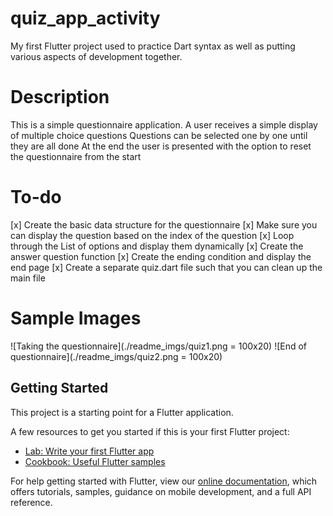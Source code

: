 # quiz_app_activity

My first Flutter project used to practice Dart syntax as well as putting various aspects of development together. 

# Description 

This is a simple questionnaire application. A user receives a simple display of multiple choice questions
Questions can be selected one by one until they are all done
At the end the user is presented with the option to reset the questionnaire from the start

# To-do
[x] Create the basic data structure for the questionnaire
[x] Make sure you can display the question based on the index of the question
[x] Loop through the List of options and display them dynamically
[x] Create the answer question function
[x] Create the ending condition and display the end page
[x] Create a separate quiz.dart file such that you can clean up the main file

# Sample Images
![Taking the questionnaire](./readme_imgs/quiz1.png = 100x20)
![End of questionnaire](./readme_imgs/quiz2.png = 100x20)








## Getting Started

This project is a starting point for a Flutter application.

A few resources to get you started if this is your first Flutter project:

- [Lab: Write your first Flutter app](https://flutter.dev/docs/get-started/codelab)
- [Cookbook: Useful Flutter samples](https://flutter.dev/docs/cookbook)

For help getting started with Flutter, view our
[online documentation](https://flutter.dev/docs), which offers tutorials,
samples, guidance on mobile development, and a full API reference.
